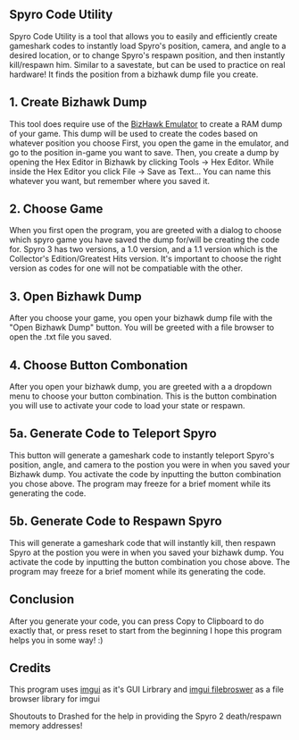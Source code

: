 ## Spyro Code Utility

Spyro Code Utility is a tool that allows you to easily and efficiently create 
gameshark codes to instantly load Spyro's position, camera, and angle to a desired location, or to change Spyro's
respawn position, and then instantly kill/respawn him. Similar to a savestate, but can be used to
practice on real hardware! It finds the position from a bizhawk dump file you create.

## 1. Create Bizhawk Dump

This tool does require use of the [BizHawk Emulator](https://github.com/TASVideos/BizHawk/releases/)
to create a RAM dump of your game. This dump will be used to create the codes based on whatever position you choose
First, you open the game in the emulator, and go to the position in-game you want to save.
Then, you create a dump by opening the Hex Editor in Bizhawk by clicking Tools -> Hex Editor. 
While inside the Hex Editor you click File -> Save as Text...
You can name this whatever you want, but remember where you saved it. 

## 2. Choose Game

When you first open the program, you are greeted with a dialog to choose which spyro game
you have saved the dump for/will be creating the code for.
Spyro 3 has two versions, a 1.0 version, and a 1.1 version which is the Collector's Edition/Greatest Hits version. 
It's important to choose the right version as codes for one will not be compatiable with the other.

## 3. Open Bizhawk Dump

After you choose your game, you open your bizhawk dump file with the "Open Bizhawk Dump" button.
You will be greeted with a file browser to open the .txt file you saved.
## 4. Choose Button Combonation
After you open your bizhawk dump, you are greeted with a a dropdown menu to choose your button combination.
This is the button combination you will use to activate your code to load your state or respawn.

## 5a. Generate Code to Teleport Spyro

This button will generate a gameshark code to instantly teleport Spyro's position, angle, and camera to the postion 
you were in when you saved your Bizhawk dump. You activate the code by inputting the button combination you chose above.
The program may freeze for a brief moment while its generating the code.

## 5b. Generate Code to Respawn Spyro

This will generate a gameshark code that will instantly kill, then respawn Spyro at the postion you were in when you 
saved your bizhawk dump. You activate the code by inputting the button combination you chose above.
The program may freeze for a brief moment while its generating the code.

## Conclusion

After you generate your code, you can press Copy to Clipboard to do exactly that, or press reset to start from the beginning
I hope this program helps you in some way! :)

## Credits

This program uses [imgui](https://github.com/ocornut/imgui) as it's GUI Lirbrary
and [imgui filebroswer](https://github.com/AirGuanZ/imgui-filebrowser) as a file browser library for imgui

Shoutouts to Drashed for the help in providing the Spyro 2 death/respawn memory addresses!
